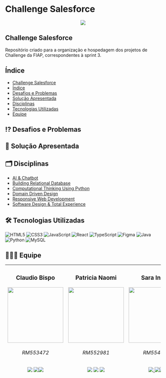

# Challenge Salesforce
<p align="center">  <img loading="lazy" src="http://img.shields.io/static/v1?label=STATUS&message=EM%20DESENVOLVIMENTO&color=GREEN&style=for-the-badge"/>  </p>


## Challenge Salesforce

Repositório criado para a organização e hospedagem dos projetos de Challenge da FIAP, correspondentes à sprint 3.

## Índice
 * [Challenge Salesforce](#challenge-salesforce)
 * [Índice](#índice)
 * [Desafios e Problemas](#%EF%B8%8F-desafios-e-problemas)
 * [Solução Apresentada](#-solução-apresentada)
 * [Disciplinas](#%EF%B8%8F-disciplinas)
 * [Tecnologias Utilizadas](#%EF%B8%8F-tecnologias-utilizadas)
 * [Equipe](#-equipe)

## ⁉️ Desafios e Problemas

## 🚩 Solução Apresentada

## 🗂️ Disciplinas
* [AI & Chatbot](https://github.com/patinaomi/sprint-3-fiap/tree/main/AI%20%26%20Chatbot)
* [Building Relational Database](https://github.com/patinaomi/sprint-3-fiap/tree/main/Building%20Relational%20Database)
* [Computational Thinking Using Python](https://github.com/patinaomi/sprint-3-fiap/tree/main/Computational%20Thinking%20Using%20Python)
* [Domain Driven Design](https://github.com/patinaomi/sprint-3-fiap/tree/main/Domain%20Driven%20Design)
* [Responsive Web Development](https://github.com/patinaomi/sprint-3-fiap/tree/main/Responsive%20Web%20Development)
* [Software Design & Total Experience](https://github.com/patinaomi/sprint-3-fiap/tree/main/Software%20Design%20%26%20Total%20Experience)   

## 🛠️ Tecnologias Utilizadas
![HTML5](https://img.shields.io/badge/html5-%23E34F26.svg?style=for-the-badge&logo=html5&logoColor=white) ![CSS3](https://img.shields.io/badge/css3-%231572B6.svg?style=for-the-badge&logo=css3&logoColor=white) ![JavaScript](https://img.shields.io/badge/javascript-%23323330.svg?style=for-the-badge&logo=javascript&logoColor=%23F7DF1E) ![React](https://img.shields.io/badge/react-%2320232a.svg?style=for-the-badge&logo=react&logoColor=%2361DAFB) ![TypeScript](https://img.shields.io/badge/typescript-%23007ACC.svg?style=for-the-badge&logo=typescript&logoColor=white) ![Figma](https://img.shields.io/badge/figma-%23F24E1E.svg?style=for-the-badge&logo=figma&logoColor=white) ![Java](https://img.shields.io/badge/java-%23ED8B00.svg?style=for-the-badge&logo=openjdk&logoColor=white) ![Python](https://img.shields.io/badge/python-3670A0?style=for-the-badge&logo=python&logoColor=ffdd54) ![MySQL](https://img.shields.io/badge/mysql-%2300f.svg?style=for-the-badge&logo=mysql&logoColor=white)

## 🧑‍🤝‍🧑 Equipe


| <h3>Claudio Bispo</h3><img src="https://avatars.githubusercontent.com/u/110735259?v=4" width=180px> <h6>RM553472</h6> <a href="https://github.com/claubis"><img src="https://img.shields.io/badge/github-%23121011.svg?style=for-the-badge&logo=github&logoColor=white"></a> <a href="https://www.linkedin.com/in/claudiosbispo"><img src="https://img.shields.io/badge/linkedin-%230077B5.svg?style=for-the-badge&logo=linkedin&logoColor=white"></a><a href="https://www.instagram.com/_claudiobispo/"><img src="https://img.shields.io/badge/Instagram-%23E4405F.svg?style=for-the-badge&logo=Instagram&logoColor=white"></a>|<h3>Patricia Naomi</h3> <img src="https://avatars.githubusercontent.com/u/132932532?v=4" width=180px><h6>RM552981</h6> <a href="https://github.com/patinaomi"><img src="https://img.shields.io/badge/github-%23121011.svg?style=for-the-badge&logo=github&logoColor=white"></a> <a href="https://www.linkedin.com/in/patinaomi/"><img src="https://img.shields.io/badge/linkedin-%230077B5.svg?style=for-the-badge&logo=linkedin&logoColor=white"></a> <a href="https://www.instagram.com/naomipati/"><img src="https://img.shields.io/badge/Instagram-%23E4405F.svg?style=for-the-badge&logo=Instagram&logoColor=white"></a>| <h3>Sara Ingrid</h3> <img src="https://avatars.githubusercontent.com/u/143559812?v=4" width=180px><h6>RM554021</h6><a href="https://github.com/saraingrid"><img src="https://img.shields.io/badge/github-%23121011.svg?style=for-the-badge&logo=github&logoColor=white"> </a><a href="https://www.linkedin.com/in/sara-ingrid-pereira"><img src="https://img.shields.io/badge/linkedin-%230077B5.svg?style=for-the-badge&logo=linkedin&logoColor=white"></a><a href="https://www.instagram.com/saraingridp/"><img src="https://img.shields.io/badge/Instagram-%23E4405F.svg?style=for-the-badge&logo=Instagram&logoColor=white"></a>|
|--|--|--|
